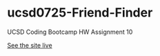 # ucsd0725-Friend-Finder

UCSD Coding Bootcamp HW Assignment 10

[See the site live](https://ucsd0725-movie-lovers.herokuapp.com)
